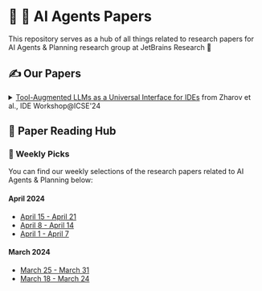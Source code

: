 # :robot: :scroll: AI Agents Papers

This repository serves as a hub of all things related to research papers for AI Agents & Planning research group at JetBrains Research :yellow_heart:

## :writing_hand: Our Papers

<details><summary><a href="https://arxiv.org/abs/2402.11635">Tool-Augmented LLMs as a Universal Interface for IDEs</a> from Zharov et al., IDE Workshop@ICSE'24</summary>

### Abstract

> Modern-day Integrated Development Environments (IDEs) have come a long way from the early text editing utilities to 
> the complex programs encompassing thousands of functions to help developers. However, with the increasing number of 
> efficiency-enhancing tools incorporated, IDEs gradually became sophisticated software with a steep learning curve. 
> The rise of the Large Language Models (LLMs) capable of both natural language dialogue and code generation leads 
> to a discourse on the obsolescence of the concept of IDE. 
> In this work, we offer a view on the place of the LLMs in the IDEs as the universal interface wrapping 
> the IDE facilities. We envision a model that is able to perform complex actions involving multiple 
> IDE features upon user command, stripping the user experience of the tedious work involved in searching 
> through options and actions. For the practical part of the work, we engage with the works exploring the ability 
> of LLMs to call for external tools to expedite a given task execution. 
> We showcase a proof-of-concept of such a tool.

### Citation

```
TODO
```
</details>

## :thought_balloon: Paper Reading Hub

### :date: Weekly Picks

You can find our weekly selections of the research papers related to AI Agents & Planning below:


#### April 2024

* [April 15 - April 21](digests/digest_15.04.2024-21.04.2024.md)
* [April 8 - April 14](digests/digest_08.04.2024-14.04.2024.md)
* [April 1 - April 7](digests/digest_01.04.2024-07.04.2024.md)

#### March 2024 

* [March 25 - March 31](digests/digest_25.03.2024-31.03.2024.md)
* [March 18 - March 24](digests/digest_18.03.2024-24.03.2024.md)
